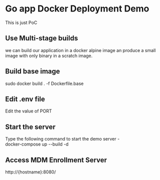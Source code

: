 # Go app Docker Deployment Demo
This is just PoC

## Use Multi-stage builds
we can build our application in a docker alpine image an produce a small image with only binary in a scratch image.

## Build base image
sudo docker build . -f Dockerfile.base

## Edit .env file
Edit the value of PORT

## Start the server
Type the following command to start the demo server -  
docker-compose up --build -d

## Access MDM Enrollment Server
http://{hostname}:8080/